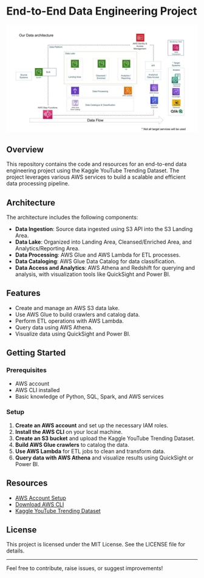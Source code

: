 # End-to-End Data Engineering Project

![Architecture](https://github.com/c2-tlhah/youtube-data-engineering/blob/main/youtube-data-engineering-architecture.jpeg)

## Overview
This repository contains the code and resources for an end-to-end data engineering project using the Kaggle YouTube Trending Dataset. The project leverages various AWS services to build a scalable and efficient data processing pipeline.

## Architecture
The architecture includes the following components:
- **Data Ingestion**: Source data ingested using S3 API into the S3 Landing Area.
- **Data Lake**: Organized into Landing Area, Cleansed/Enriched Area, and Analytics/Reporting Area.
- **Data Processing**: AWS Glue and AWS Lambda for ETL processes.
- **Data Cataloging**: AWS Glue Data Catalog for data classification.
- **Data Access and Analytics**: AWS Athena and Redshift for querying and analysis, with visualization tools like QuickSight and Power BI.

## Features
- Create and manage an AWS S3 data lake.
- Use AWS Glue to build crawlers and catalog data.
- Perform ETL operations with AWS Lambda.
- Query data using AWS Athena.
- Visualize data using QuickSight and Power BI.

## Getting Started
### Prerequisites
- AWS account
- AWS CLI installed
- Basic knowledge of Python, SQL, Spark, and AWS services

### Setup
1. **Create an AWS account** and set up the necessary IAM roles.
2. **Install the AWS CLI** on your local machine.
3. **Create an S3 bucket** and upload the Kaggle YouTube Trending Dataset.
4. **Build AWS Glue crawlers** to catalog the data.
5. **Use AWS Lambda** for ETL jobs to clean and transform data.
6. **Query data with AWS Athena** and visualize results using QuickSight or Power BI.

## Resources
- [AWS Account Setup](https://aws.amazon.com/premiumsupport/)
- [Download AWS CLI](https://aws.amazon.com/cli/)
- [Kaggle YouTube Trending Dataset](https://www.kaggle.com/datasnaek/youtube-new)


## License
This project is licensed under the MIT License. See the LICENSE file for details.

---

Feel free to contribute, raise issues, or suggest improvements!
